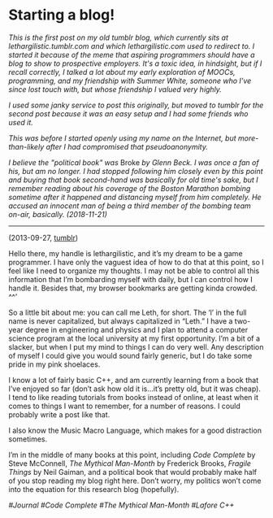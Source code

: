 # Starting a blog!

*This is the first post on my old tumblr blog, which currently sits at lethargilistic.tumblr.com and which lethargilistic.com used to redirect to. I started it because of the meme that aspiring programmers should have a blog to show to prospective employers. It's a toxic idea, in hindsight, but if I recall correctly, I talked a lot about my early exploration of MOOCs, programming, and my friendship with Summer White, someone who I've since lost touch with, but whose friendship I valued very highly.*

*I used some janky service to post this originally, but moved to tumblr for the second post because it was an easy setup and I had some friends who used it.*

*This was before I started openly using my name on the Internet, but more-than-likely after I had compromised that pseudoanonymity.*

*I believe the "political book" was* Broke *by Glenn Beck. I was once a fan of his, but am no longer. I had stopped following him closely even by this point and buying that book second-hand was basically for old time's sake, but I remember reading about his coverage of the Boston Marathon bombing sometime after it happened and distancing myself from him completely. He accused an innocent man of being a third member of the bombing team on-air, basically. (2018-11-21)*

-----

(2013-09-27, [tumblr](http://lethargilistic.tumblr.com/post/62403821455/starting-a-blog))

Hello there, my handle is lethargilistic, and it’s my dream to be a game programmer. I have only the vaguest idea of how to do that at this point, so I feel like I need to organize my thoughts. I may not be able to control all this information that I’m bombarding myself with daily, but I can control how I handle it. Besides that, my browser bookmarks are getting kinda crowded. ^^’

So a little bit about me: you can call me Leth, for short. The ‘l’ in the full name is never capitalized, but always capitalized in “Leth.” I have a two-year degree in engineering and physics and I plan to attend a computer science program at the local university at my first opportunity. I’m a bit of a slacker, but when I put my mind to things I can do very well. Any description of myself I could give you would sound fairly generic, but I do take some pride in my pink shoelaces.

I know a lot of fairly basic C++, and am currently learning from a book that I’ve enjoyed so far (don’t ask how old it is…it’s pretty old, but it was cheap). I tend to like reading tutorials from books instead of online, at least when it comes to things I want to remember, for a number of reasons. I could probably write a post like that.

I also know the Music Macro Language, which makes for a good distraction sometimes.

I’m in the middle of many books at this point, including *Code Complete* by Steve McConnell, *The Mythical Man-Month* by Frederick Brooks, *Fragile Things* by Neil Gaiman, and a political book that would probably make half of you stop reading my blog right here. Don’t worry, my politics won’t come into the equation for this research blog (hopefully).

*#Journal #Code Complete #The Mythical Man-Month #Lafore C++*

